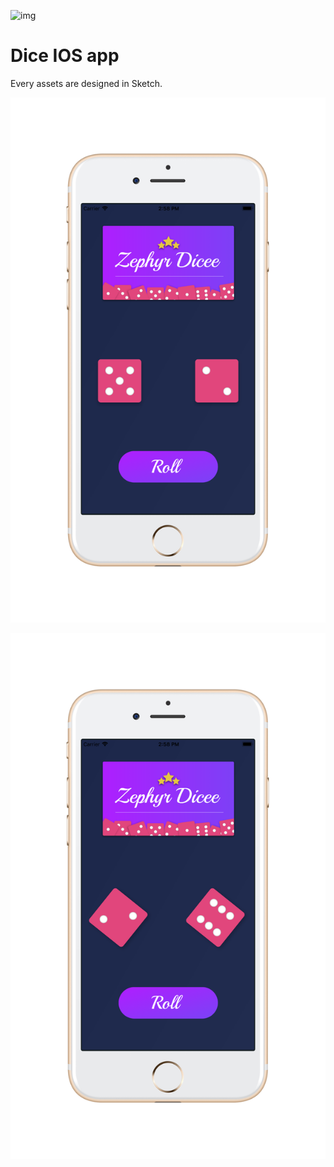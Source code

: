 ![img](https://github.com/richardbmx/Dice/blob/master/logo112.png?raw=true)
# Dice IOS app

Every assets are designed in Sketch.

![](/screenshots/1.png)

![](screenshots/2.png)
